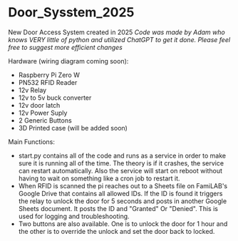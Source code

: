 # Door_Sysstem_2025
New Door Access System created in 2025
 *Code was made by Adam who knows VERY little of python and utilized ChatGPT to get it done. Please feel free to suggest more efficient changes*

Hardware (wiring diagram coming soon):
- Raspberry Pi Zero W
- PN532 RFID Reader
- 12v Relay
- 12v to 5v buck converter
- 12v door latch
- 12v Power Suply
- 2 Generic Buttons
- 3D Printed case (will be added soon)

Main Functions:
- start.py contains all of the code and runs as a service in order to make sure it is running all of the time. The theory is if it crashes, the service can restart automatically. Also the service will start on reboot without having to wait on something like a cron job to restart it.
- When RFID is scanned the pi reaches out to a Sheets file on FamiLAB's Google Drive that contains all allowed IDs. If the ID is found it triggers the relay to unlock the door for 5 seconds and posts in another Google Sheets document. It posts the ID and "Granted" Or "Denied". This is used for logging and troubleshooting.
- Two buttons are also available. One is to unlock the door for 1 hour and the other is to override the unlock and set the door back to locked.
